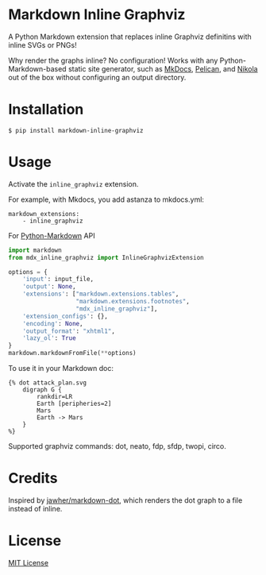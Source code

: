 Markdown Inline Graphviz
========================

A Python Markdown extension that replaces inline Graphviz definitins with
inline SVGs or PNGs!

Why render the graphs inline? No configuration! Works with any
Python-Markdown-based static site generator, such as
[MkDocs](http://www.mkdocs.org/), [Pelican](http://blog.getpelican.com/), and
[Nikola](https://getnikola.com/) out of the box without configuring an output
directory.

# Installation

    $ pip install markdown-inline-graphviz

# Usage

Activate the `inline_graphviz` extension. 

For example, with Mkdocs, you add astanza to mkdocs.yml:

```
markdown_extensions:
    - inline_graphviz
```
For [Python-Markdown](https://github.com/Python-Markdown/markdown) API

```python
import markdown
from mdx_inline_graphviz import InlineGraphvizExtension

options = {
    'input': input_file,
    'output': None,
    'extensions': ["markdown.extensions.tables",
                   "markdown.extensions.footnotes",
                   "mdx_inline_graphviz"],
    'extension_configs': {},
    'encoding': None,
    'output_format': "xhtml1",
    'lazy_ol': True
}
markdown.markdownFromFile(**options)
```

To use it in your Markdown doc:

```
{% dot attack_plan.svg
    digraph G {
        rankdir=LR
        Earth [peripheries=2]
        Mars
        Earth -> Mars
    }
%}
```

Supported graphviz commands: dot, neato, fdp, sfdp, twopi, circo.

# Credits

Inspired by [jawher/markdown-dot](https://github.com/jawher/markdown-dot),
which renders the dot graph to a file instead of inline.


# License

[MIT License](http://www.opensource.org/licenses/mit-license.php)
